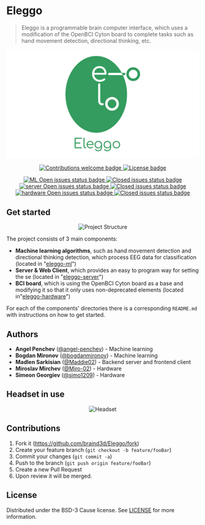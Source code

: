 # Eleggo
> Eleggo is a programmable brain computer interface, which uses a modification of the OpenBCI Cyton board to complete tasks such as hand movement detection, directional thinking, etc.

<p align="center">
<img src="docs/promotional/Project Banner.png" alt="Project Banner">
</p>

<p align="center">
<a href="https://github.com/braind3d/Eleggo/fork">
<img src="https://img.shields.io/badge/contributions-welcome-brightgreen.svg?color=339C5E&style=flat-square" alt="Contributions welcome badge">
</a>

<a href="LICENSE">
<img src="https://img.shields.io/github/license/braind3d/eleggo?color=339C5E&style=flat-square" alt="License badge">
</a>
</p>

<p align="center">
<a href="https://github.com/braind3d/eleggo-ml/issues?q=is%3Aissue+is%3Aopen">
<img src="https://img.shields.io/github/issues-raw/braind3d/eleggo-ml?label=ml%20open%20issues&color=339C5E&style=flat-square" alt="ML Open issues status badge">
</a>

<a href="https://github.com/braind3d/eleggo-ml/issues?q=is%3Aissue+is%3Aclosed">
<img src="https://img.shields.io/github/issues-closed-raw/braind3d/eleggo-ml?label=ml%20closed%20issues&color=339C5E&style=flat-square" alt="Closed issues status badge">
</a>

<a href="https://github.com/braind3d/eleggo-server/issues?q=is%3Aissue+is%3Aopen">
<img src="https://img.shields.io/github/issues-raw/braind3d/eleggo-server?label=server%20open%20issues&color=339C5E&style=flat-square" alt="server Open issues status badge">
</a>

<a href="https://github.com/braind3d/eleggo-server/issues?q=is%3Aissue+is%3Aclosed">
<img src="https://img.shields.io/github/issues-closed-raw/braind3d/eleggo-server?label=server%20closed%20issues&color=339C5E&style=flat-square" alt="Closed issues status badge">
</a>

<a href="https://github.com/braind3d/eleggo-hardware/issues?q=is%3Aissue+is%3Aopen">
<img src="https://img.shields.io/github/issues-raw/braind3d/eleggo-hardware?label=hardware%20open%20issues&color=339C5E&style=flat-square" alt="hardware Open issues status badge">
</a>

<a href="https://github.com/braind3d/eleggo-hardware/issues?q=is%3Aissue+is%3Aclosed">
<img src="https://img.shields.io/github/issues-closed-raw/braind3d/eleggo-hardware?label=hardware%20closed%20issues&color=339C5E&style=flat-square" alt="Closed issues status badge">
</a>
</p>

## Get started
<p align="center">
<img src="docs/promotional/Project Structure.png" alt="Project Structure">
</p>


The project consists of 3 main components:
- **Machine learning algorithms**, such as hand movement detection and directional thinking detection, which process EEG data for classification (located in "[eleggo-ml](https://github.com/braind3d/eleggo-ml)")
- **Server & Web Client**, which provides an easy to program way for setting the se (located in "[eleggo-server](https://github.com/braind3d/eleggo-server)")
- **BCI board**, which is using the OpenBCI Cyton board as a base and modifying it so that it only uses non-deprecated elements (located in"[eleggo-hardware](https://github.com/braind3d/eleggo-hardware)")

For each of the components' directories there is a corresponding `README.md` with instructions on how to get started.

## Authors
- **Angel Penchev** ([@angel-penchev](https://github.com/angel-penchev)) - Machine learning
- **Bogdan Mironov** ([@bogdanmironov](https://github.com/bogdanmironov)) - Machine learning
- **Madlen Sarkisian** ([@Maddie02](https://github.com/Maddie02)) - Backend server and frontend client
- **Miroslav Mirchev** ([@Miro-02](https://github.com/Miro-02)) - Hardware
- **Simeon Georgiev** ([@simo1209](https://github.com/simo1209)) - Hardware


## Headset in use
<p align="center">
<img src="docs/promotional/Headset.jpg" alt="Headset">
</p>

## Contributions
1. Fork it (<https://github.com/braind3d/Eleggo/fork>)
2. Create your feature branch (`git checkout -b feature/fooBar`)
3. Commit your changes (`git commit -a`)
4. Push to the branch (`git push origin feature/fooBar`)
5. Create a new Pull Request
6. Upon review it will be merged.

## License
Distributed under the BSD-3 Cause license. See [LICENSE](LICENSE) for more information.